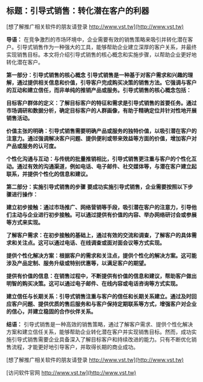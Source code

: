 ## **标题：引导式销售：转化潜在客户的利器**

[想了解推广相关软件的朋友请登录 http://www.vst.tw](http://www.vst.tw)

**导语：**
在竞争激烈的市场环境中，企业需要有效的销售策略来吸引并转化潜在客户。引导式销售作为一种强大的工具，能够帮助企业建立深厚的客户关系，并最终实现销售目标。本文将介绍引导式销售的核心概念和实施步骤，以帮助企业更好地转化潜在客户。

**第一部分：引导式销售的核心概念**
**引导式销售是一种基于对客户需求和兴趣的理解，通过提供相关信息和价值，引导客户完成购买决策的销售方法。它强调与客户的互动和建立信任，而非单纯的推销产品或服务。引导式销售的核心概念包括：**

**目标客户群体的定义：了解目标客户的特征和需求是引导式销售的首要任务。通过市场调研和数据分析，确定目标客户的人群画像，有助于精确定位并针对性地开展销售活动。**

**价值主张的明确：引导式销售需要明确产品或服务的独特价值，以吸引潜在客户的注意力。通过强调解决客户问题、提供便利或带来效益等方面的价值，增加客户对产品或服务的认可度。**

**个性化沟通与互动：与传统的批量推销相比，引导式销售更注重与客户的个性化互动。通过有效的沟通渠道，例如电话、电子邮件、社交媒体等，与潜在客户建立起联系，并提供个性化的信息和建议。**

**第二部分：实施引导式销售的步骤**
**要成功实施引导式销售，企业需要按照以下步骤进行操作：**

**建立初步接触：通过市场推广、网络营销等手段，吸引潜在客户的注意力，引导他们主动与企业进行初步接触。可以通过提供有价值的内容、举办网络研讨会或参展等方式来实现。**

**了解客户需求：在初步接触的基础上，通过有效的交流和调查，了解客户的具体需求和关注点。这可以通过电话、在线调查或面对面会议等方式实现。**

**提供个性化解决方案：根据客户的需求和关注点，提供个性化的解决方案。这可能涉及产品定制、服务升级或特别优惠等，以满足客户的期望。**

**提供有价值的信息：在销售过程中，不断提供有价值的信息和建议，帮助客户做出明智的购买决策。这可以通过电子邮件、在线内容或电话咨询等方式实现。**

**建立信任与长期关系：引导式销售注重与客户的信任和长期关系建立。通过及时回应客户问题、提供优质的售后服务和与客户保持定期联系等方式，增强客户对企业的信心，并建立稳固的合作伙伴关系。**

**结语：**
引导式销售是一种高效的销售策略，通过了解客户需求、提供个性化解决方案和建立信任关系，能够帮助企业转化潜在客户并实现销售目标。然而，成功实施引导式销售需要企业具备深入了解目标客户和持续改进的能力。只有不断优化销售流程，才能更好地引导客户，并取得长期的商业成功。

[想了解推广相关软件的朋友请登录 http://www.vst.tw](http://www.vst.tw)


[访问软件官网 http://www.vst.tw](http://www.vst.tw)
